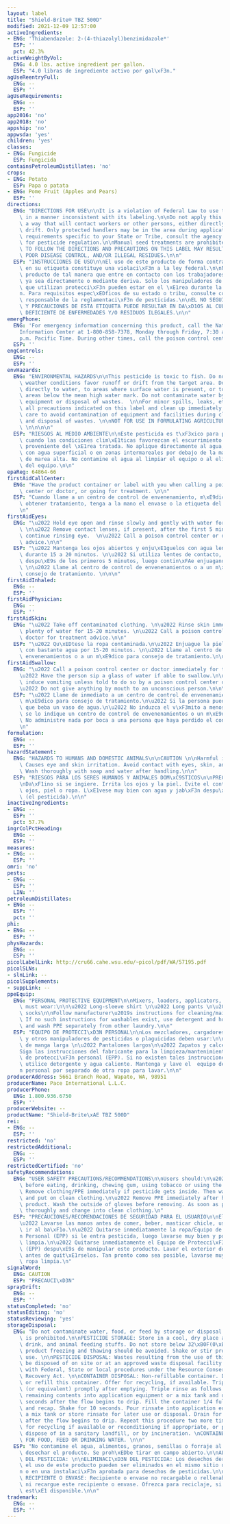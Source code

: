 ```yaml
---
layout: label
title: "Shield-Brite® TBZ 500D"
modified: 2021-12-09 12:57:00
activeIngredients:
- ENG: 'Thiabendazole: 2-(4-thiazolyl)benzimidazole*'
  ESP: ''
  pct: 42.3%
activeWeightByVol:
  ENG: 4.0 lbs. active ingredient per gallon.
  ESP: "4.0 libras de ingrediente activo por gal\xF3n."
agUseReentryFull:
  ENG: --
  ESP: ''
agUseRequirements:
  ENG: --
  ESP: ''
app2016: 'no'
app2018: 'no'
appship: 'no'
appwsda: 'yes'
children: 'yes'
classes:
- ENG: Fungicide
  ESP: Fungicida
containsPetroleumDistillates: 'no'
crops:
- ENG: Potato
  ESP: Papa o patata
- ENG: Pome Fruit (Apples and Pears)
  ESP: ''
directions:
  ENG: "DIRECTIONS FOR USE\n\nIt is a violation of Federal Law to use this product\
    \ in a manner inconsistent with its labeling.\n\nDo not apply this product in\
    \ a way that will contact workers or other persons, either directly or through\
    \ drift. Only protected handlers may be in the area during application. For any\
    \ requirements specific to your State or Tribe, consult the agency responsible\
    \ for pesticide regulation.\n\nManual seed treatments are prohibited. \n\nFAILURE\
    \ TO FOLLOW THE DIRECTIONS AND PRECAUTIONS ON THIS LABEL MAY RESULT IN CROP INJURY,\
    \ POOR DISEASE CONTROL, AND/OR ILLEGAL RESIDUES.\n\n"
  ESP: "INSTRUCCIONES DE USO\n\nEl uso de este producto de forma contraria a lo indicado\
    \ en su etiqueta constituye una violaci\xF3n a la ley federal.\n\nNo aplique este\
    \ producto de tal manera que entre en contacto con los trabajadores u otras personas,\
    \ ya sea directamente o mediante deriva. Solo los manipuladores de pesticidas\
    \ que utilizan protecci\xF3n pueden estar en el \xE1rea durante la aplicaci\xF3\
    n. Para requisitos espec\xEDficos de su estado o tribu, consulte con la agencia\
    \ responsable de la reglamentaci\xF3n de pesticidas.\n\nEL NO SEGUIR LAS INSTRUCCIONES\
    \ Y PRECAUCIONES DE ESTA ETIQUETA PUEDE RESULTAR EN DA\xD1OS AL CULTIVO, CONTROL\
    \ DEFICIENTE DE ENFERMEDADES Y/O RESIDUOS ILEGALES.\n\n"
emergPhone:
  ENG: 'For emergency information concerning this product, call the National Pesticides
    Information Center at 1-800-858-7378, Monday through Friday, 7:30 a.m. to 3:30
    p.m. Pacific Time. During other times, call the poison control center 1-800-222-1222. '
  ESP: ''
engControls:
  ENG: --
  ESP: ''
envHazards:
  ENG: "ENVIRONMENTAL HAZARDS\n\nThis pesticide is toxic to fish. Do not apply when\
    \ weather conditions favor runoff or drift from the target area. Do not apply\
    \ directly to water, to areas where surface water is present, or to intertidal\
    \ areas below the mean high water mark. Do not contaminate water by cleaning of\
    \ equipment or disposal of wastes.  \n\nFor minor spills, leaks, etc., follow\
    \ all precautions indicated on this label and clean up immediately. Take special\
    \ care to avoid contamination of equipment and facilities during clean-up procedures\
    \ and disposal of wastes. \n\nNOT FOR USE IN FORMULATING AGRICULTURAL PESTICIDES.\
    \ \n\n\n\n"
  ESP: "RIESGOS AL MEDIO AMBIENTE\n\nEste pesticida es t\xF3xico para peces. No aplique\
    \ cuando las condiciones clim\xE1ticas favorezcan el escurrimiento o la deriva\
    \ proveniente del \xE1rea tratada. No aplique directamente al agua, en \xE1reas\
    \ con agua superficial o en zonas intermareales por debajo de la marca promedio\
    \ de marea alta. No contamine el agua al limpiar el equipo o al eliminar desechos\
    \ del equipo.\n\n"
epaReg: 64864-66
firstAidCallCenter:
  ENG: "Have the product container or label with you when calling a poison control\
    \ center or doctor, or going for treatment. \n\n"
  ESP: "Cuando llame a un centro de control de envenenamiento, m\xE9dico o intente\
    \ obtener tratamiento, tenga a la mano el envase o la etiqueta del producto. \n\
    \n"
firstAidEyes:
  ENG: "\u2022 Hold eye open and rinse slowly and gently with water for 15-20 minutes.\
    \ \n\u2022 Remove contact lenses, if present, after the first 5 minutes, then\
    \ continue rinsing eye.  \n\u2022 Call a poison control center or doctor for treatment\
    \ advice.\n\n"
  ESP: "\u2022 Mantenga los ojos abiertos y enju\xE1guelos con agua lenta y cuidadosamente\
    \ durante 15 a 20 minutos. \n\u2022 Si utiliza lentes de contacto, qu\xEDteselos\
    \ despu\xE9s de los primeros 5 minutos, luego contin\xFAe enjuagando los ojos.\
    \ \n\u2022 Llame al centro de control de envenenamientos o a un m\xE9dico para\
    \ consejo de tratamiento. \n\n\n"
firstAidInhaled:
  ENG: --
  ESP: ''
firstAidPhysician:
  ENG: --
  ESP: ''
firstAidSkin:
  ENG: "\u2022 Take off contaminated clothing. \n\u2022 Rinse skin immediately with\
    \ plenty of water for 15-20 minutes. \n\u2022 Call a poison control center or\
    \ doctor for treatment advice.\n\n"
  ESP: "\u2022 Qu\xEDtese la ropa contaminada.\n\u2022 Enjuague la piel inmediatamente\
    \ con bastante agua por 15-20 minutos. \n\u2022 Llame al centro de control de\
    \ envenenamientos o a un m\xE9dico para consejo de tratamiento.\n\n\n"
firstAidSwallow:
  ENG: "\u2022 Call a poison control center or doctor immediately for treatment advice.\n\
    \u2022 Have the person sip a glass of water if able to swallow.\n\u2022 Do not\
    \ induce vomiting unless told to do so by a poison control center or doctor. \n\
    \u2022 Do not give anything by mouth to an unconscious person.\n\n\n\n"
  ESP: "\u2022 Llame de inmediato a un centro de control de envenenamientos o a un\
    \ m\xE9dico para consejo de tratamiento.\n\u2022 Si la persona puede tragar, haga\
    \ que beba un vaso de agua.\n\u2022 No induzca el v\xF3mito a menos que as\xED\
    \ se lo indique un centro de control de envenenamientos o un m\xE9dico.\n\u2022\
    \ No administre nada por boca a una persona que haya perdido el conocimiento.\n\
    \n"
formulation:
  ENG: --
  ESP: ''
hazardStatement:
  ENG: "HAZARDS TO HUMANS AND DOMESTIC ANIMALS\n\nCAUTION \n\nHarmful if swallowed.\
    \ Causes eye and skin irritation. Avoid contact with eyes, skin, and clothing.\
    \ Wash thoroughly with soap and water after handling.\n\n"
  ESP: "RIESGOS PARA LOS SERES HUMANOS Y ANIMALES DOM\xC9STICOS\n\nPRECAUCI\xD3N\n\
    \nDa\xF1ino si se ingiere. Irrita los ojos y la piel. Evite el contacto con los\
    \ ojos, piel o ropa. L\xE1vese muy bien con agua y jab\xF3n despu\xE9s de manipularlo\
    \ (el pesticida).\n\n"
inactiveIngredients:
- ENG: --
  ESP: ''
  pct: 57.7%
ingrColPctHeading:
  ENG: --
  ESP: ''
measures:
- ENG: --
  ESP: ''
omri: 'no'
pests:
- ENG: --
  ESP: ''
  LIN: ''
petroleumDistillates:
- ENG: --
  ESP: ''
  pct: ''
phi:
- ENG: --
  ESP: ''
physHazards:
  ENG: --
  ESP: ''
picolLabelLink: http://cru66.cahe.wsu.edu/~picol/pdf/WA/57195.pdf
picolSLNs:
- slnLink: --
picolSupplements:
- suppLink: --
ppeEquip:
  ENG: "PERSONAL PROTECTIVE EQUIPMENT\n\nMixers, loaders, applicators, and other handlers\
    \ must wear:\n\n\u2022 Long-sleeve shirt \n\u2022 Long pants \n\u2022 Shoes plus\
    \ socks\n\nFollow manufacturer\u2019s instructions for cleaning/maintaining PPE.\
    \ If no such instructions for washables exist, use detergent and hot water. Keep\
    \ and wash PPE separately from other laundry.\n\n"
  ESP: "EQUIPO DE PROTECCI\xD3N PERSONAL\n\nLos mezcladores, cargadores, aplicadores\
    \ y otros manipuladores de pesticidas o plaguicidas deben usar:\n\n\u2022 Camisa\
    \ de manga larga \n\u2022 Pantalones largos\n\u2022 Zapatos y calcetines \n\n\
    Siga las instrucciones del fabricante para la limpieza/mantenimiento del equipo\
    \ de protecci\xF3n personal (EPP). Si no existen tales instrucciones de lavado,\
    \ utilice detergente y agua caliente. Mantenga y lave el  equipo de protecci\xF3\
    n personal por separado de otra ropa para lavar.\n\n"
producerAddress: 5661 Branch Road, Wapato, WA, 98951
producerName: Pace International L.L.C.
producerPhone:
  ENG: 1.800.936.6750
  ESP: ''
producerWebsite: --
productName: "Shield-Brite\xAE TBZ 500D"
rei:
- ENG: --
  ESP: ''
restricted: 'no'
restrictedAdditional:
  ENG: --
  ESP: ''
restrictedCertified: 'no'
safetyRecommendations:
  ENG: "USER SAFETY PRECAUTIONS/RECOMMENDATIONS\n\nUsers should:\n\u2022 Wash hands\
    \ before eating, drinking, chewing gum, using tobacco or using the toilet.\n\u2022\
    \ Remove clothing/PPE immediately if pesticide gets inside. Then wash thoroughly\
    \ and put on clean clothing.\n\u2022 Remove PPE immediately after handling this\
    \ product. Wash the outside of gloves before removing. As soon as possible, wash\
    \ thoroughly and change into clean clothing.\n"
  ESP: "PRECAUCIONES/RECOMENDACIONES DE SEGURIDAD PARA EL USUARIO\n\nEl usuario debe:\n\
    \u2022 Lavarse las manos antes de comer, beber, masticar chicle, usar tabaco o\
    \ ir al ba\xF1o.\n\u2022 Quitarse inmediatamente la ropa/Equipo de Protecci\xF3\
    n Personal (EPP) si le entra pesticida, luego lavarse muy bien y ponerse ropa\
    \ limpia.\n\u2022 Quitarse inmediatamente el Equipo de Protecci\xF3n Personal\
    \ (EPP) despu\xE9s de manipular este producto. Lavar el exterior de los guantes\
    \ antes de quit\xE1rselos. Tan pronto como sea posible, lavarse muy bien y ponerse\
    \ ropa limpia.\n"
signalWord:
  ENG: CAUTION
  ESP: "PRECAUCI\xD3N"
sprayDrift:
  ENG: --
  ESP: ''
statusCompleted: 'no'
statusEditing: 'no'
statusReviewing: 'yes'
storageDisposal:
  ENG: "Do not contaminate water, food, or feed by storage or disposal. Open dumping\
    \ is prohibited.\n\nPESTICIDE STORAGE: Store in a cool, dry place away from food,\
    \ drink, and animal feeding stuffs. Do not store below 32\xB0F(0\xB0C). Repeated\
    \ product freezing and thawing should be avoided. Shake or stir product before\
    \ use. \n\nPESTICIDE DISPOSAL: Wastes resulting from the use of this product may\
    \ be disposed of on site or at an approved waste disposal facility in accordance\
    \ with Federal, State or local procedures under the Resource Conservation and\
    \ Recovery Act. \n\nCONTAINER DISPOSAL: Non-refillable container. Do not reuse\
    \ or refill this container. Offer for recycling, if available. Triple rinse container\
    \ (or equivalent) promptly after emptying. Triple rinse as follows: Empty the\
    \ remaining contents into application equipment or a mix tank and drain for 10\
    \ seconds after the flow begins to drip. Fill the container 1/4 full with water\
    \ and recap. Shake for 10 seconds. Pour rinsate into application equipment or\
    \ a mix tank or store rinsate for later use or disposal. Drain for 10 seconds\
    \ after the flow begins to drip. Repeat this procedure two more times. Then offer\
    \ for recycling if available or reconditioning if appropriate, or puncture and\
    \ dispose of in a sanitary landfill, or by incineration. \nCONTAINER IS NOT SAFE\
    \ FOR FOOD, FEED OR DRINKING WATER. \n\n"
  ESP: "No contamine el agua, alimentos, granos, semillas o forraje al almacenar o\
    \ desechar el producto. Se proh\xEDbe tirar en campo abierto.\n\nALMACENAMIENTO\
    \ DEL PESTICIDA: \n\nELIMINACI\xD3N DEL PESTICIDA: Los desechos derivados por\
    \ el uso de este producto pueden ser eliminados en el mismo sitio de aplicaci\xF3\
    n o en una instalaci\xF3n aprobada para desechos de pesticidas.\n\nDESECHO DEL\
    \ RECIPIENTE O ENVASE: Recipiente o envase no recargable o rellenable. No reutilice\
    \ ni recargue este recipiente o envase. Ofrezca para reciclaje, si el servicio\
    \ est\xE1 disponible.\n\n"
trademark:
  ENG: --
  ESP: ''
---
```

